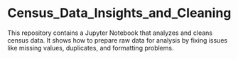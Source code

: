 # Census_Data_Insights_and_Cleaning
This repository contains a Jupyter Notebook that analyzes and cleans census data. It shows how to prepare raw data for analysis by fixing issues like missing values, duplicates, and formatting problems.
